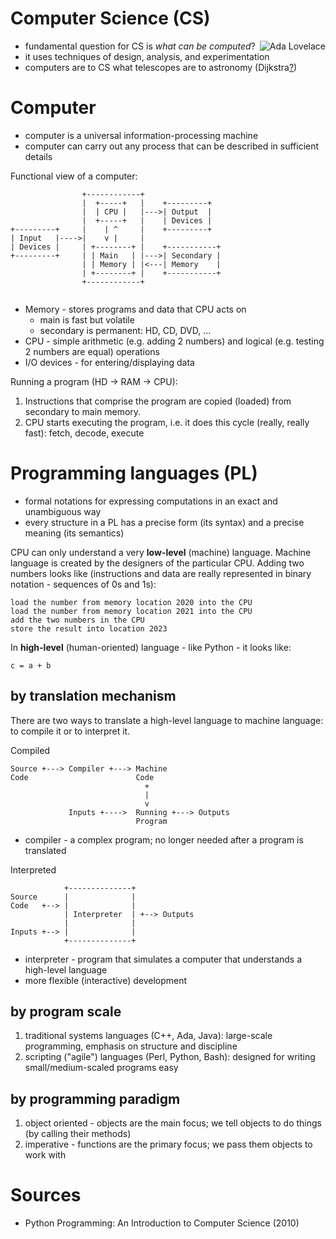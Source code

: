 # Computer Science (CS)

<img src="https://upload.wikimedia.org/wikipedia/commons/thumb/a/a4/Ada_Lovelace_portrait.jpg/167px-Ada_Lovelace_portrait.jpg" style="max-width:100%;height:auto;float:right" alt="Ada Lovelace">

* fundamental question for CS is *what can be computed*?
* it uses techniques of design, analysis, and experimentation
* computers are to CS what telescopes are to astronomy (Dijkstra[?](https://en.wikiquote.org/wiki/Computer_science))

# Computer

* computer is a universal information-processing machine
* computer can carry out any process that can be described in sufficient details

Functional view of a computer:

```
                +------------+
                |  +-----+   |    +---------+
                |  | CPU |   |--->| Output  |
                |  +-----+   |    | Devices |
+---------+     |    | ^     |    +---------+
| Input   |---->|    v |     |
| Devices |     | +--------+ |    +-----------+
+---------+     | | Main   | |--->| Secondary |
                | | Memory | |<---| Memory    |
                | +--------+ |    +-----------+
                +------------+
                
```

* Memory - stores programs and data that CPU acts on
  * main is fast but volatile
  * secondary is permanent: HD, CD, DVD, ...
* CPU - simple arithmetic (e.g. adding 2 numbers) and logical (e.g. testing 2 
  numbers are equal) operations
* I/O devices - for entering/displaying data

Running a program (HD -> RAM -> CPU):

1. Instructions that comprise the program are copied (loaded) from secondary to
   main memory.
2. CPU starts executing the program, i.e. it does this cycle (really, really
   fast): fetch, decode, execute

# Programming languages (PL)

* formal notations for expressing computations in an exact and unambiguous way
* every structure in a PL has a precise form (its syntax) and a precise meaning 
  (its semantics)

CPU can only understand a very **low-level** (machine) language. Machine
language is created by the designers of the particular CPU. Adding two numbers
looks like (instructions and data are really represented in binary notation -
sequences of 0s and 1s):

```
load the number from memory location 2020 into the CPU
load the number from memory location 2021 into the CPU
add the two numbers in the CPU
store the result into location 2023
```

In **high-level** (human-oriented) language - like Python - it looks like:

```
c = a + b
```

## by translation mechanism

There are two ways to translate a high-level language to machine language: to
compile it or to interpret it.

Compiled

```
Source +---> Compiler +---> Machine
Code                        Code
                              +
                              |
                              v
             Inputs +---->  Running +---> Outputs
                            Program
```

* compiler - a complex program; no longer needed after a program is translated

Interpreted

```
            +--------------+
Source      |              |
Code   +--> |              |
            | Interpreter  | +--> Outputs
            |              |
Inputs +--> |              |
            +--------------+
```

* interpreter - program that simulates a computer that understands a high-level
  language
* more flexible (interactive) development

## by program scale

1. traditional systems languages (C++, Ada, Java): large-scale programming,
   emphasis on structure and discipline
2. scripting ("agile") languages (Perl, Python, Bash): designed for writing
   small/medium-scaled programs easy

## by programming paradigm

1. object oriented - objects are the main focus; we tell objects to do things
   (by calling their methods)
2. imperative - functions are the primary focus; we pass them objects to work
   with

# Sources

* Python Programming: An Introduction to Computer Science (2010)
